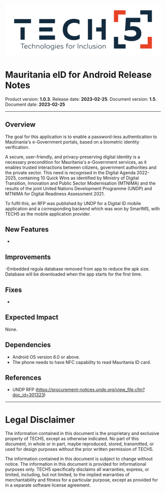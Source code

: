 ![TECH5](TECH5_logo.png)

# Mauritania eID for Android Release Notes

Product version: **1.0.3**. Release date: **2023-02-25**. Document version: **1.5**. Document date: **2023-02-25**

---

## Overview

The goal for this application is to enable a password-less authentication to Mautinania's e-Government portals, based on a biometric identity verification.

A secure, user-friendly, and privacy-preserving digital identity is a necessary precondition for Mauritania's e-Government services, as it enables trusted interactions between citizens, government authorities and the private sector. This need is recognised in the Digital Agenda 2022-2025, containing 10 Quick Wins as identified by Ministry of Digital Transition, Innovation and Public Sector Modernisation (MTNIMA) and the results of the joint United Nations Development Programme (UNDP) and MTNIMA for Digital Readiness Assessment 2021.

To fulfil this, an RFP was published by UNDP for a Digital ID mobile application and a corresponding backend which was won by SmartMS, with TECH5 as the mobile application provider.

## New Features

- 

## Improvements

-Embedded regula database removed from app to reduce the apk size. Database will be downloaded when the app starts for the first time.

## Fixes

- 


## Expected Impact

None.

## Dependencies

- Android OS version 6.0 or above.
- The phone needs to have NFC capability to read Mauritania ID card.

## References

- UNDP RFP (https://procurement-notices.undp.org/view_file.cfm?doc_id=301323)

---

# Legal Disclaimer

The information contained in this document is the proprietary and exclusive property of TECH5, except as otherwise indicated. No part of this document, in whole or in part, maybe reproduced, stored, transmitted, or used for design purposes without the prior written permission of TECH5.

The information contained in this document is subject to change without notice. The information in this document is provided for informational purposes only. TECH5 specifically disclaims all warranties, express, or limited, including, but not limited, to the implied warranties of merchantability and fitness for a particular purpose, except as provided for in a separate software license agreement.